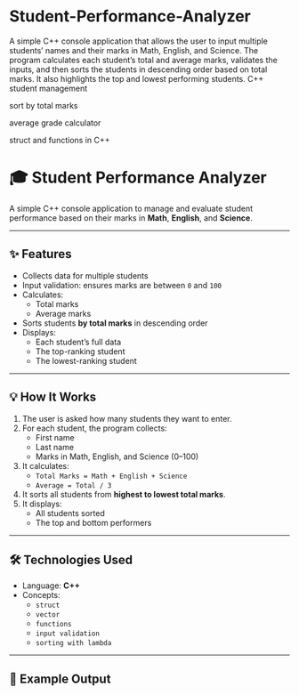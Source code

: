 # Student-Performance-Analyzer
A simple C++ console application that allows the user to input multiple students’ names and their marks in Math, English, and Science. The program calculates each student’s total and average marks, validates the inputs, and then sorts the students in descending order based on total marks. It also highlights the top and lowest performing students.
C++ student management

sort by total marks

average grade calculator

struct and functions in C++

# 🎓 Student Performance Analyzer

A simple C++ console application to manage and evaluate student performance based on their marks in **Math**, **English**, and **Science**.

---

## ✨ Features

- Collects data for multiple students
- Input validation: ensures marks are between `0` and `100`
- Calculates:
  - Total marks
  - Average marks
- Sorts students **by total marks** in descending order
- Displays:
  - Each student’s full data
  - The top-ranking student
  - The lowest-ranking student

---

## 💡 How It Works

1. The user is asked how many students they want to enter.
2. For each student, the program collects:
   - First name
   - Last name
   - Marks in Math, English, and Science (0–100)
3. It calculates:
   - `Total Marks = Math + English + Science`
   - `Average = Total / 3`
4. It sorts all students from **highest to lowest total marks**.
5. It displays:
   - All students sorted
   - The top and bottom performers

---

## 🛠️ Technologies Used

- Language: **C++**
- Concepts:
  - `struct`
  - `vector`
  - `functions`
  - `input validation`
  - `sorting with lambda`

---

## 📸 Example Output


